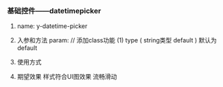 ### 基础控件——datetimepicker

1. name: y-datetime-picker

2. 入参和方法
    param:  // 添加class功能
	 (1) type ( string类型 default ) 默认为default

3. 使用方式
	<y-datetime-picker
      ref="picker"
      type="datetime"
      v-model="pickerValue">
    </y-datetime-picker>

4. 期望效果
	样式符合UI图效果
	流畅滑动
	



